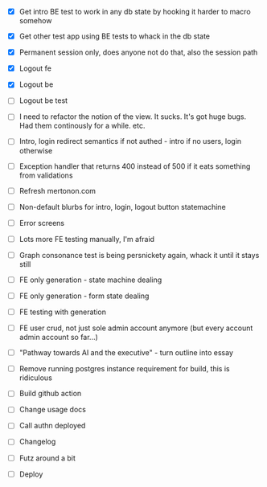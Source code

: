 - [x] Get intro BE test to work in any db state by hooking it harder to macro somehow
- [x] Get other test app using BE tests to whack in the db state
- [x] Permanent session only, does anyone not do that, also the session path
- [x] Logout fe
- [x] Logout be
- [ ] Logout be test
- [ ] I need to refactor the notion of the view. It sucks. It's got huge bugs. Had them continously for a while. etc.
- [ ] Intro, login redirect semantics if not authed - intro if no users, login otherwise
- [ ] Exception handler that returns 400 instead of 500 if it eats something from validations

- [ ] Refresh mertonon.com
- [ ] Non-default blurbs for intro, login, logout button statemachine
- [ ] Error screens
- [ ] Lots more FE testing manually, I'm afraid
- [ ] Graph consonance test is being persnickety again, whack it until it stays still

- [ ] FE only generation - state machine dealing
- [ ] FE only generation - form state dealing
- [ ] FE testing with generation
- [ ] FE user crud, not just sole admin account anymore (but every account admin account so far...)

- [ ] "Pathway towards AI and the executive" - turn outline into essay
- [ ] Remove running postgres instance requirement for build, this is ridiculous
- [ ] Build github action
- [ ] Change usage docs
- [ ] Call authn deployed
- [ ] Changelog
- [ ] Futz around a bit
- [ ] Deploy

